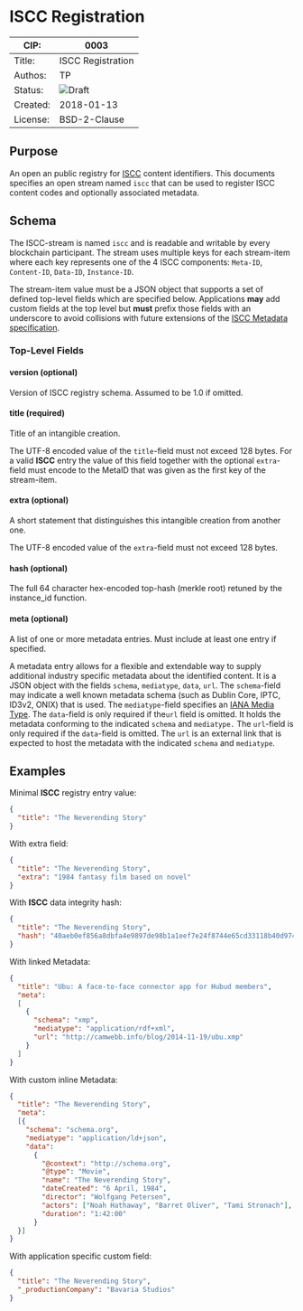 # ISCC Registration

| CIP:     | 0003                                                       |
| -------- | ---------------------------------------------------------- |
| Title:   | ISCC Registration                                   |
| Authos:  | TP                                                         |
| Status:  | ![Draft](http://rfc.unprotocols.org/spec:2/COSS/draft.svg) |
| Created: | 2018-01-13                                                |
| License: | BSD-2-Clause                                               |

## Purpose

An open an public registry for [ISCC](http://iscc.codes/) content identifiers. 
This documents specifies an open stream named `iscc` that can be used to 
register ISCC content codes and optionally associated metadata.

## Schema

The ISCC-stream is named `iscc` and is readable and writable by every 
blockchain participant. The stream uses multiple keys for each stream-item 
where each key represents one of the 4 ISCC components:
`Meta-ID`, `Content-ID`, `Data-ID`, `Instance-ID`.

The stream-item value must be a JSON object that supports a set of defined 
top-level fields which are specified below. Applications **may** add custom 
fields at the top level but **must** prefix those fields with an underscore to 
avoid collisions with future extensions of the 
[ISCC Metadata specification](http://iscc.codes/specification/#iscc-metadata). 

### Top-Level Fields

#### version (optional)

Version of ISCC registry schema. Assumed to be 1.0 if omitted.

#### title (required)

Title of an intangible creation.

The UTF-8 encoded value of the `title`-field must not exceed 128 bytes. For a 
valid **ISCC** entry the value of this field together with the optional 
`extra`-field must encode to the MetaID that was given as the first key of the 
stream-item.

#### extra (optional)

A short statement that distinguishes this intangible creation from another one. 

The UTF-8 encoded value of the `extra`-field must not exceed 128 bytes.

#### hash (optional)

The full 64 character hex-encoded top-hash (merkle root) retuned by the 
instance_id function.

#### meta (optional)

A list of one or more metadata entries. Must include at least one entry if 
specified. 

A metadata entry allows for a flexible and extendable way to supply additional 
industry specific metadata about the identified content. It is a JSON object 
with the fields `schema`, `mediatype`, `data`, `url`. The `schema`-field may 
indicate a well known metadata schema (such as Dublin Core, IPTC, ID3v2, ONIX) 
that is used. The `mediatype`-field specifies an 
[IANA Media Type](https://www.iana.org/assignments/media-types/media-types.xhtml). 
The `data`-field is only required if the`url` field is omitted. It holds the 
metadata conforming to the indicated `schema` and `mediatype.` The `url`-field 
is only required if the `data`-field is omitted. The `url` is an external link 
that is expected to host the metadata with the indicated `schema` and 
`mediatype`.  

## Examples

Minimal **ISCC** registry entry value:

```json
{
  "title": "The Neverending Story"
}
```

With extra field:

```json
{
  "title": "The Neverending Story",
  "extra": "1984 fantasy film based on novel"
}
```

With **ISCC** data integrity hash:

```json
{
  "title": "The Neverending Story",
  "hash": "40aeb0ef856a8dbfa4e9897de98b1a1eef7e24f8744e65cd33118b40d9741147",
}
```
With linked Metadata:

```json
{
  "title": "Ubu: A face-to-face connector app for Hubud members",
  "meta": 
  [
    {
      "schema": "xmp",
      "mediatype": "application/rdf+xml",
      "url": "http://camwebb.info/blog/2014-11-19/ubu.xmp"
    }
  ]
}
```

With custom inline Metadata:

```json
{
  "title": "The Neverending Story",
  "meta": 
  [{
    "schema": "schema.org",
    "mediatype": "application/ld+json",
    "data": 
      {
        "@context": "http://schema.org",
        "@type": "Movie",
        "name": "The Neverending Story",
        "dateCreated": "6 April, 1984",
        "director": "Wolfgang Petersen",
        "actors": ["Noah Hathaway", "Barret Oliver", "Tami Stronach"],
        "duration": "1:42:00"
      }
  }]
}
```

With application specific custom field:

```json
{
  "title": "The Neverending Story",
  "_productionCompany": "Bavaria Studios"
}
```
